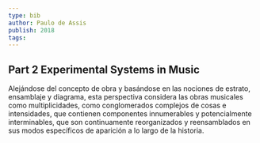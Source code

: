 ```yaml
---
type: bib
author: Paulo de Assis
publish: 2018
tags:
---
```

## Part 2 Experimental Systems in Music

Alejándose del concepto de obra y basándose en las nociones de estrato, ensamblaje y diagrama, esta perspectiva considera las obras musicales como multiplicidades, como conglomerados complejos de cosas e intensidades, que contienen componentes innumerables y potencialmente interminables, que son continuamente reorganizados y reensamblados en sus modos específicos de aparición a lo largo de la historia.